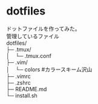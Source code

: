 dotfiles
===============
ドットファイルを作ってみた。<br>
管理しているファイル<br>
dotfiles/<br>
├─ .tmux/<br>
│&nbsp;&nbsp;&nbsp;&nbsp;└─ .tmux.conf<br> 
├─ .vim/<br>
│&nbsp;&nbsp;&nbsp;&nbsp;└─ colors #カラースキーム沢山<br> 
├─ .vimrc<br>
├─ .zshrc<br>
├─ README.md<br>
└─ install.sh<br>

